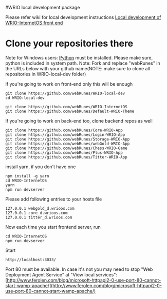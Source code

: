 #WRIO local development package

Please refer wiki for local development instructions
[Local development of WRIO-InternetOS front end](https://github.com/webRunes/WRIO-InternetOS/wiki/Deploy-on-localhost)

# Clone your repositories there

Note for Windows users: [Python](https://www.python.org/downloads/release/python-2713/) must be installed. Please make sure, python is included in system path.
Note: Fork and replace "webRunes" in the URLs below with your github name(NOTE: make sure to clone all repositories in WRIO-local-dev folder)

If you're going to work on front-end only this will be enough
```
git clone https://github.com/webRunes/WRIO-local-dev
cd WRIO-local-dev

git clone https://github.com/webRunes/WRIO-InternetOS
git clone https://github.com/webRunes/Default-WRIO-Theme
```

If you're going to work on back-end too, clone backend repos as well

```
git clone https://github.com/webRunes/Core-WRIO-App
git clone https://github.com/webRunes/Login-WRIO-App
git clone https://github.com/webRunes/Storage-WRIO-App
git clone https://github.com/webRunes/webGold-WRIO-App
git clone https://github.com/webRunes/Chess-WRIO-Game
git clone https://github.com/webRunes/Plus-WRIO-App
git clone https://github.com/webRunes/Titter-WRIO-App
```

install yarn, if you don't have one

```
npm install -g yarn
cd WRIO-InternetOS
yarn
npm run devserver
```
Please add following entries to your hosts file
```
127.0.0.1 webgold_d.wrioos.com
127.0.0.1 core_d.wrioos.com
127.0.0.1 titter_d.wrioos.com
```

Now each time you start frontend server, run
```
cd WRIO-InternetOS
npm run devserver
```


Start
```
http://localhost:3033/
```

Port 80 must be available. In case it's not you may need to stop "Web Deployment Agent Service" at "View local services":
[http://www.ferolen.com/blog/microsoft-httpapi2-0-use-port-80-cannot-start-wamp-apache/](http://www.ferolen.com/blog/microsoft-httpapi2-0-use-port-80-cannot-start-wamp-apache/)

